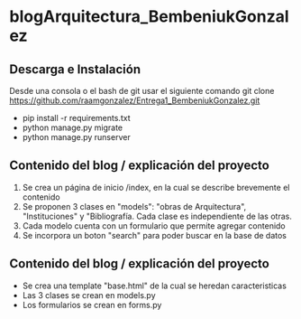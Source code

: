 # blogArquitectura_BembeniukGonzalez
## Descarga e Instalación ##
Desde una consola o el bash de git usar el siguiente comando
    git clone https://github.com/raamgonzalez/Entrega1_BembeniukGonzalez.git
- pip install -r requirements.txt
- python manage.py migrate
- python manage.py runserver

## Contenido del blog / explicación del proyecto ##
1. Se crea un página de inicio /index, en la cual se describe brevemente el contenido
2. Se proponen 3 clases en "models": "obras de Arquitectura", "Instituciones" y "Bibliografía. Cada clase es independiente de las otras.  
3. Cada modelo cuenta con un formulario que permite agregar contenido
4. Se incorpora un boton "search" para poder buscar en la base de datos

## Contenido del blog / explicación del proyecto ##
- Se crea una template "base.html" de la cual se heredan caracteristicas
- Las 3 clases se crean en models.py
- Los formularios se crean en forms.py
